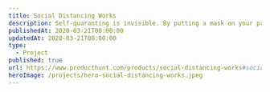 ```yaml
---
title: Social Distancing Works
description: Self-quaranting is invisible. By putting a mask on your profile pic indicating you are staying home, you can be an example to your friends and family.
publishedAt: 2020-03-21T00:00:00
updatedAt: 2020-03-21T00:00:00
type:
  - Project
published: true
url: https://www.producthunt.com/products/social-distancing-works#social-distancing-works
heroImage: /projects/hero-social-distancing-works.jpeg
---
```

